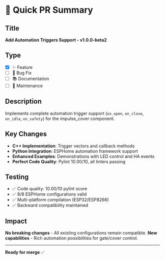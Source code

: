 # 🚀 Quick PR Summary

## Title
**Add Automation Triggers Support - v1.0.0-beta2**

## Type
- [x] ✨ Feature
- [ ] 🐛 Bug Fix
- [ ] 📚 Documentation
- [ ] 🔧 Maintenance

## Description
Implements complete automation trigger support (`on_open`, `on_close`, `on_idle`, `on_safety`) for the impulse_cover component.

## Key Changes
- **C++ Implementation**: Trigger vectors and callback methods
- **Python Integration**: ESPHome automation framework support
- **Enhanced Examples**: Demonstrations with LED control and HA events
- **Perfect Code Quality**: Pylint 10.00/10, all linters passing

## Testing
- ✅ Code quality: 10.00/10 pylint score
- ✅ 8/8 ESPHome configurations valid
- ✅ Multi-platform compilation (ESP32/ESP8266)
- ✅ Backward compatibility maintained

## Impact
**No breaking changes** - All existing configurations remain compatible.
**New capabilities** - Rich automation possibilities for gate/cover control.

---
**Ready for merge** ✅
